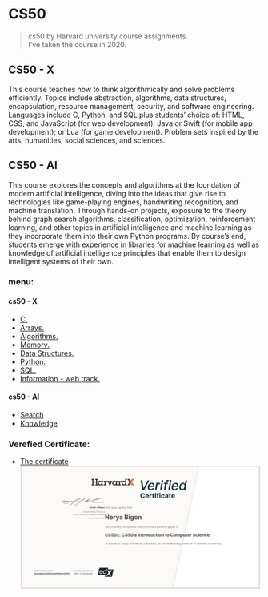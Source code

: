 # CS50
> cs50 by Harvard university course assignments.   
> I've taken the course in 2020. 

 
## CS50 - X
This course teaches how to think algorithmically and solve problems efficiently. Topics include abstraction, algorithms, data structures, encapsulation, resource management, security, and software engineering. Languages include C, Python, and SQL plus students’ choice of: HTML, CSS, and JavaScript (for web development); Java or Swift (for mobile app development); or Lua (for game development). Problem sets inspired by the arts, humanities, social sciences, and sciences. 

## CS50 - AI
This course explores the concepts and algorithms at the foundation of modern artificial intelligence, diving into the ideas that give rise to technologies like game-playing engines, handwriting recognition, and machine translation. Through hands-on projects, exposure to the theory behind graph search algorithms, classification, optimization, reinforcement learning, and other topics in artificial intelligence and machine learning as they incorporate them into their own Python programs. By course’s end, students emerge with experience in libraries for machine learning as well as knowledge of artificial intelligence principles that enable them to design intelligent systems of their own.

### menu:
#### cs50 - X
* [C.](https://github.com/nerya0001/CS50/tree/main/cs50%20-%20x/C)
* [Arrays.](https://github.com/nerya0001/CS50/tree/main/cs50%20-%20x/Arrays)
* [Algorithms.](https://github.com/nerya0001/CS50/tree/main/cs50%20-%20x/Algorithms)
* [Memory.](https://github.com/nerya0001/CS50/tree/main/cs50%20-%20x/Memory)
* [Data Structures.](https://github.com/nerya0001/CS50/tree/main/cs50%20-%20x/Data%20Structures)
* [Python.](https://github.com/nerya0001/CS50/tree/main/cs50%20-%20x/Python)
* [SQL.](https://github.com/nerya0001/CS50/tree/main/cs50%20-%20x/SQL)
* [Information - web track.](https://github.com/nerya0001/CS50/tree/main/cs50%20-%20x/Information%20-%20web%20track)

#### cs50 - AI
* [Search](https://github.com/nerya0001/CS50/tree/main/cs50%20-%20ai/Search)
* [Knowledge](https://github.com/nerya0001/CS50/tree/main/cs50%20-%20ai/Knowledge)   


### Verefied Certificate:
* [The certificate](https://courses.edx.org/certificates/aeaabda0c5a54bfbaadaff56e0c25303)
![](/verified_certificate.jpeg)
